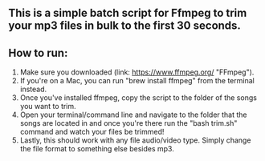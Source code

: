 ## This is a simple batch script for Ffmpeg to trim your mp3 files in bulk to the first 30 seconds. 

## How to run:
1. Make sure you downloaded (link: https://www.ffmpeg.org/ "FFmpeg"). 
2. If you're on a Mac, you can run "brew install ffmpeg" from the terminal instead.
3. Once you've installed ffmpeg, copy the script to the folder of the songs you want to trim.
4. Open your terminal/command line and navigate to the folder that the songs are located in and 
once you're there run the "bash trim.sh" command and watch your files be trimmed!
5. Lastly, this should work with any file audio/video type. Simply change the file format to something
else besides mp3.  
